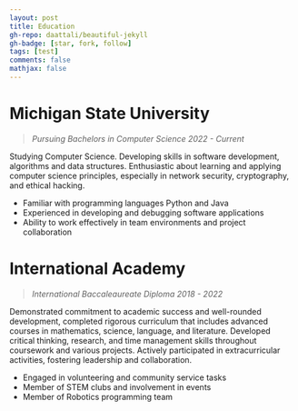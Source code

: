 ```yaml
---
layout: post
title: Education
gh-repo: daattali/beautiful-jekyll
gh-badge: [star, fork, follow]
tags: [test]
comments: false
mathjax: false
---
```


# Michigan State University

> *Pursuing Bachelors in Computer Science*
> *2022 - Current*

Studying Computer Science. Developing skills in software development, algorithms
and data structures. Enthusiastic about learning and applying computer science principles, 
especially in network security, cryptography, and ethical hacking. 
  - Familiar with programming languages Python and Java
  - Experienced in developing and debugging software applications
  - Ability to work effectively in team environments and project collaboration

# International Academy

> *International Baccaleaureate Diploma*
> *2018 - 2022*

Demonstrated commitment to academic success and well-rounded development, completed rigorous curriculum that includes advanced courses in mathematics, science, language, and literature. Developed critical thinking, research, and time management skills throughout coursework and various projects. Actively participated in extracurricular activities, fostering leadership and collaboration.
  - Engaged in volunteering and community service tasks
  - Member of STEM clubs and involvement in events
  - Member of Robotics programming team

